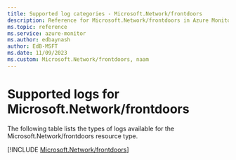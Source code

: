 ```yaml
---
title: Supported log categories - Microsoft.Network/frontdoors
description: Reference for Microsoft.Network/frontdoors in Azure Monitor Logs.
ms.topic: reference
ms.service: azure-monitor
ms.author: edbaynash
author: EdB-MSFT
ms.date: 11/09/2023
ms.custom: Microsoft.Network/frontdoors, naam
---
```





# Supported logs for Microsoft.Network/frontdoors  
The following table lists the types of logs available for the Microsoft.Network/frontdoors resource type.
  
  
[!INCLUDE [Microsoft.Network/frontdoors](./includes/microsoft-network-frontdoors-logs-include.md)]
  
